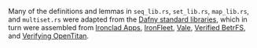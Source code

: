 Many of the definitions and lemmas in `seq_lib.rs`, `set_lib.rs`, `map_lib.rs`, and `multiset.rs` were adapted from the [Dafny standard libraries](https://github.com/dafny-lang/libraries/tree/master/src/Collections), which in turn were assembled from [Ironclad Apps](https://github.com/microsoft/Ironclad/tree/main/ironclad-apps), [IronFleet](https://github.com/microsoft/Ironclad/tree/main/ironfleet), [Vale](https://github.com/project-everest/vale/tree/legacy_dafny), [Verified BetrFS](https://github.com/vmware-labs/verified-betrfs), and [Verifying OpenTitan](https://github.com/secure-foundations/veri-titan).